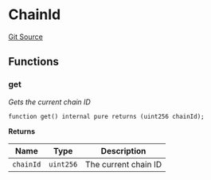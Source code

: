 # ChainId
[Git Source](https://github.com/KYRDTeam/ilo-contracts/blob/be1379a5058f6506f3a229427893748ee4e5ab65/src/libraries/ChainId.sol)


## Functions
### get

*Gets the current chain ID*


```solidity
function get() internal pure returns (uint256 chainId);
```
**Returns**

|Name|Type|Description|
|----|----|-----------|
|`chainId`|`uint256`|The current chain ID|


